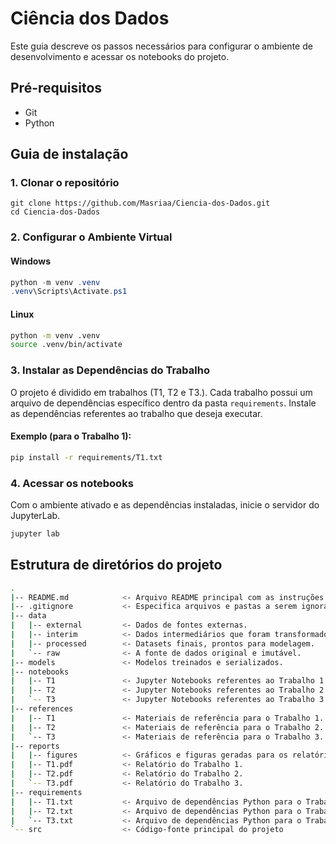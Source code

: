 # Ciência dos Dados
Este guia descreve os passos necessários para configurar o ambiente de desenvolvimento e acessar os notebooks do projeto.

## Pré-requisitos
* Git
* Python

## Guia de instalação

### 1. Clonar o repositório
```
git clone https://github.com/Masriaa/Ciencia-dos-Dados.git
cd Ciencia-dos-Dados
```
### 2. Configurar o Ambiente Virtual

#### Windows
```powershell
python -m venv .venv
.venv\Scripts\Activate.ps1
```

#### Linux
```bash
python -m venv .venv
source .venv/bin/activate
```

### 3. Instalar as Dependências do Trabalho
O projeto é dividido em trabalhos (T1, T2 e T3.). Cada trabalho possui um arquivo de dependências específico dentro da pasta `requirements`. Instale as dependências referentes ao trabalho que deseja executar.
#### Exemplo (para o Trabalho 1):
```bash
pip install -r requirements/T1.txt
```

### 4. Acessar os notebooks
Com o ambiente ativado e as dependências instaladas, inicie o servidor do JupyterLab.
```bash
jupyter lab
```


## Estrutura de diretórios do projeto
```bash
.
|-- README.md            <- Arquivo README principal com as instruções do projeto.
|-- .gitignore           <- Especifica arquivos e pastas a serem ignorados pelo Git.
|-- data
|   |-- external         <- Dados de fontes externas.
|   |-- interim          <- Dados intermediários que foram transformados.
|   |-- processed        <- Datasets finais, prontos para modelagem.
|   `-- raw              <- A fonte de dados original e imutável.
|-- models               <- Modelos treinados e serializados.
|-- notebooks
|   |-- T1               <- Jupyter Notebooks referentes ao Trabalho 1.
|   |-- T2               <- Jupyter Notebooks referentes ao Trabalho 2.
|   `-- T3               <- Jupyter Notebooks referentes ao Trabalho 3.
|-- references
|   |-- T1               <- Materiais de referência para o Trabalho 1.
|   |-- T2               <- Materiais de referência para o Trabalho 2.
|   `-- T3               <- Materiais de referência para o Trabalho 3.
|-- reports
|   |-- figures          <- Gráficos e figuras geradas para os relatórios.
|   |-- T1.pdf           <- Relatório do Trabalho 1.
|   |-- T2.pdf           <- Relatório do Trabalho 2.
|   `-- T3.pdf           <- Relatório do Trabalho 3.
|-- requirements
|   |-- T1.txt           <- Arquivo de dependências Python para o Trabalho 1.
|   |-- T2.txt           <- Arquivo de dependências Python para o Trabalho 2.
|   `-- T3.txt           <- Arquivo de dependências Python para o Trabalho 3.
`-- src                  <- Código-fonte principal do projeto
```